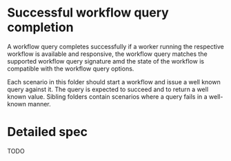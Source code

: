 # Successful workflow query completion
A workflow query completes successfully if a worker running the respective workflow is available and responsive, the workflow query matches the supported workflow query signature amd the state of the workflow is compatible with the workflow query options.

Each scenario in this folder should start a workflow and issue a well known query against it.
The query is expected to succeed and to return a well known value.
Sibling folders contain scenarios where a query fails in a well-known manner.


# Detailed spec
TODO